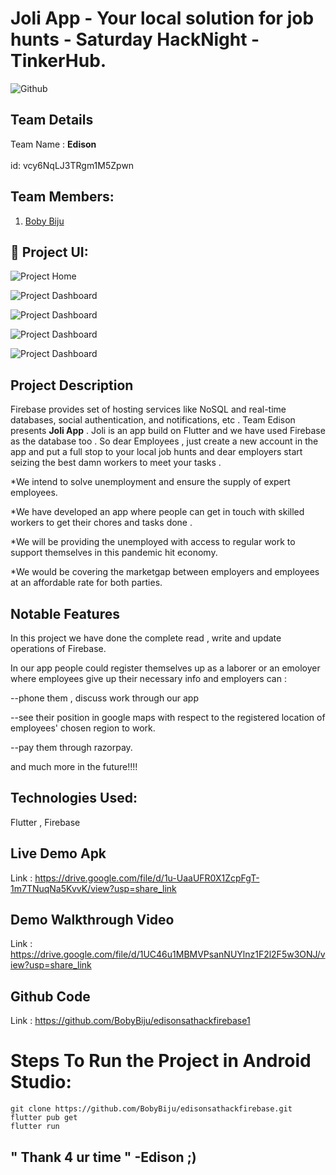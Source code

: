 # Joli App - Your local solution for job hunts - Saturday HackNight - TinkerHub.

![Github](https://user-images.githubusercontent.com/64391274/206931805-33d163dc-b609-4d14-8302-e863cd0c40ee.png)


## Team Details

Team Name : <b>Edison</b> <br></br>id: vcy6NqLJ3TRgm1M5Zpwn


## Team Members:

1. [Boby Biju](https://github.com/BobyBiju)  


## 🔧 Project UI:

![Project Home](https://github.com/BobyBiju/edisonsathackfirebase/blob/main/VideoCapture_20221217-204232.jpg)


![Project Dashboard](https://github.com/BobyBiju/edisonsathackfirebase/blob/main/VideoCapture_20221217-204241.jpg)


![Project Dashboard](https://github.com/BobyBiju/edisonsathackfirebase/blob/main/VideoCapture_20221217-204251.jpg)


![Project Dashboard](https://github.com/BobyBiju/edisonsathackfirebase/blob/main/VideoCapture_20221217-204301.jpg)


![Project Dashboard](https://github.com/BobyBiju/edisonsathackfirebase/blob/main/VideoCapture_20221217-204310.jpg)


## Project Description

Firebase provides set of hosting services like NoSQL and real-time databases, social authentication, and notifications, etc . Team Edison presents <b>Joli App</b> . Joli is an app build on Flutter and we have used Firebase as the database too . So dear Employees , just create a new account in the app and put a full stop to your local job hunts and dear employers start seizing the best damn workers to meet your tasks .

*We intend to solve unemployment and ensure the supply of expert employees.

*We have developed an app where people can get in touch with skilled workers to get their chores and tasks done .

*We will be providing the unemployed with access to regular work to support themselves in this pandemic hit economy.

*We would be covering the marketgap between employers and employees at an affordable rate for both parties.



## Notable Features

In this project we have done the complete read , write and update operations of Firebase.

In our app people could register themselves up as a laborer or an emoloyer where employees give up their necessary info and employers can :
 
 --phone them , discuss work through our app
  
 --see their position in google maps with respect to the registered location of employees' chosen region to work.
  
 --pay them through razorpay.
  
  and much more in the future!!!!  
  
  
  ## Technologies Used:

Flutter , Firebase


## Live Demo Apk 

Link : https://drive.google.com/file/d/1u-UaaUFR0X1ZcpFgT-1m7TNuqNa5KvvK/view?usp=share_link



## Demo Walkthrough Video 

Link : https://drive.google.com/file/d/1UC46u1MBMVPsanNUYlnz1F2l2F5w3ONJ/view?usp=share_link

## Github Code

Link : https://github.com/BobyBiju/edisonsathackfirebase1

# Steps To Run the Project in Android Studio:

```
git clone https://github.com/BobyBiju/edisonsathackfirebase.git
flutter pub get
flutter run
```




## " Thank 4 ur time "                          -Edison  ;)
